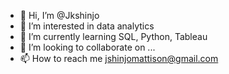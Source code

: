 - 👋 Hi, I’m @Jkshinjo
- 👀 I’m interested in data analytics
- 🌱 I’m currently learning SQL, Python, Tableau
- 💞️ I’m looking to collaborate on ...
- 📫 How to reach me jshinjomattison@gmail.com

<!---
Jkshinjo/Jkshinjo is a ✨ special ✨ repository because its `README.md` (this file) appears on your GitHub profile.
You can click the Preview link to take a look at your changes.
--->
